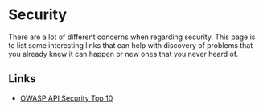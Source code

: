 # Security

There are a lot of different concerns when regarding security. This page is to list some interesting links that can help
with discovery of problems that you already knew it can happen or new ones that you never heard of.

## Links

- [OWASP API Security Top 10](https://github.com/OWASP/API-Security)